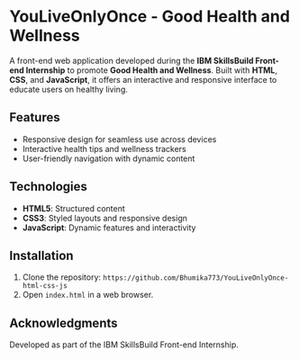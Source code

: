 # YouLiveOnlyOnce - Good Health and Wellness

A front-end web application developed during the **IBM SkillsBuild Front-end Internship** to promote **Good Health and Wellness**. Built with **HTML**, **CSS**, and **JavaScript**, it offers an interactive and responsive interface to educate users on healthy living.

## Features
- Responsive design for seamless use across devices
- Interactive health tips and wellness trackers
- User-friendly navigation with dynamic content

## Technologies
- **HTML5**: Structured content
- **CSS3**: Styled layouts and responsive design
- **JavaScript**: Dynamic features and interactivity

## Installation
1. Clone the repository: `https://github.com/Bhumika773/YouLiveOnlyOnce-html-css-js`  
2. Open `index.html` in a web browser.

## Acknowledgments
Developed as part of the IBM SkillsBuild Front-end Internship.
